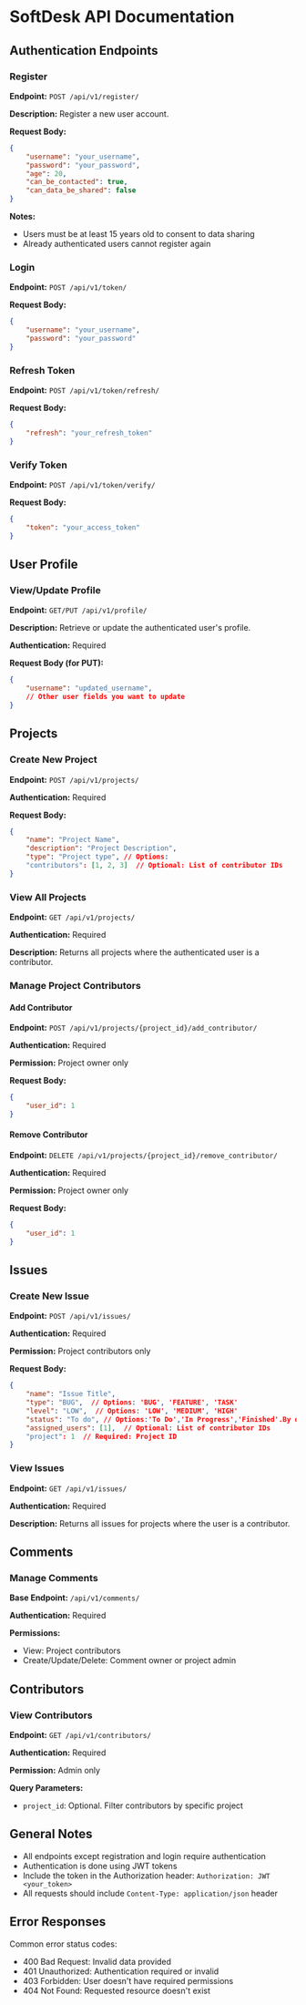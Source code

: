 # SoftDesk API Documentation

## Authentication Endpoints

### Register

**Endpoint:** `POST /api/v1/register/`

**Description:** Register a new user account.

**Request Body:**
```json
{
    "username": "your_username",
    "password": "your_password",
    "age": 20,
    "can_be_contacted": true,
    "can_data_be_shared": false
}
```

**Notes:**
- Users must be at least 15 years old to consent to data sharing
- Already authenticated users cannot register again

### Login

**Endpoint:** `POST /api/v1/token/`

**Request Body:**
```json
{
    "username": "your_username",
    "password": "your_password"
}
```

### Refresh Token

**Endpoint:** `POST /api/v1/token/refresh/`

**Request Body:**
```json
{
    "refresh": "your_refresh_token"
}
```

### Verify Token

**Endpoint:** `POST /api/v1/token/verify/`

**Request Body:**
```json
{
    "token": "your_access_token"
}
```

## User Profile

### View/Update Profile

**Endpoint:** `GET/PUT /api/v1/profile/`

**Description:** Retrieve or update the authenticated user's profile.

**Authentication:** Required

**Request Body (for PUT):**
```json
{
    "username": "updated_username",
    // Other user fields you want to update
}
```

## Projects

### Create New Project

**Endpoint:** `POST /api/v1/projects/`

**Authentication:** Required

**Request Body:**
```json
{
    "name": "Project Name",
    "description": "Project Description",
    "type": "Project type", // Options: 
    "contributors": [1, 2, 3]  // Optional: List of contributor IDs
}
```

### View All Projects

**Endpoint:** `GET /api/v1/projects/`

**Authentication:** Required

**Description:** Returns all projects where the authenticated user is a contributor.

### Manage Project Contributors

#### Add Contributor

**Endpoint:** `POST /api/v1/projects/{project_id}/add_contributor/`

**Authentication:** Required

**Permission:** Project owner only

**Request Body:**
```json
{
    "user_id": 1
}
```

#### Remove Contributor

**Endpoint:** `DELETE /api/v1/projects/{project_id}/remove_contributor/`

**Authentication:** Required

**Permission:** Project owner only

**Request Body:**
```json
{
    "user_id": 1
}
```

## Issues

### Create New Issue

**Endpoint:** `POST /api/v1/issues/`

**Authentication:** Required

**Permission:** Project contributors only

**Request Body:**
```json
{
    "name": "Issue Title",
    "type": "BUG",  // Options: 'BUG', 'FEATURE', 'TASK'
    "level": "LOW",  // Options: 'LOW', 'MEDIUM', 'HIGH'
    "status": "To do", // Options:'To Do','In Progress','Finished'.By default = 'To do'.
    "assigned_users": [1],  // Optional: List of contributor IDs
    "project": 1  // Required: Project ID
}
```

### View Issues

**Endpoint:** `GET /api/v1/issues/`

**Authentication:** Required

**Description:** Returns all issues for projects where the user is a contributor.

## Comments

### Manage Comments

**Base Endpoint:** `/api/v1/comments/`

**Authentication:** Required

**Permissions:** 
- View: Project contributors
- Create/Update/Delete: Comment owner or project admin

## Contributors

### View Contributors

**Endpoint:** `GET /api/v1/contributors/`

**Authentication:** Required

**Permission:** Admin only

**Query Parameters:**
- `project_id`: Optional. Filter contributors by specific project

## General Notes

- All endpoints except registration and login require authentication
- Authentication is done using JWT tokens
- Include the token in the Authorization header: `Authorization: JWT <your_token>`
- All requests should include `Content-Type: application/json` header

## Error Responses

Common error status codes:
- 400 Bad Request: Invalid data provided
- 401 Unauthorized: Authentication required or invalid
- 403 Forbidden: User doesn't have required permissions
- 404 Not Found: Requested resource doesn't exist